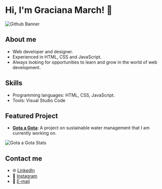 # Hi, I'm Graciana March! 👋
![Github Banner](https://github.com/gracimarch/gracimarch/assets/136918669/d4a83db6-1062-4d38-a9be-f531e2d36ab2)

## About me
- Web developer and designer.
- Experienced in HTML, CSS and JavaScript.
- Always looking for opportunities to learn and grow in the world of web development.

## Skills
- Programming languages: HTML, CSS, JavaScript.
- Tools: Visual Studio Code

## Featured Project
- **[Gota a Gota](https://github.com/gracimarch/drop-by-drop)**: A project on sustainable water management that I am currently working on.

![Gota a Gota Stats](https://github.com/gracimarch/gracimarch/assets/136918669/4610f062-45d3-4939-a522-935a86dc4bcc)

## Contact me
- 🌐 [LinkedIn](https://www.linkedin.com/in/gracimarch/)
- 📸 [Instagram](https://www.instagram.com/graciimarch/)
- 📧 [E-mail](mailto:gracianamarch1@gmail.com)
